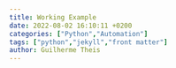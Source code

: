 ```yaml
---
title: Working Example
date: 2022-08-02 16:10:11 +0200
categories: ["Python","Automation"]
tags: ["python","jekyll","front matter"]
author: Guilherme Theis
---
```

